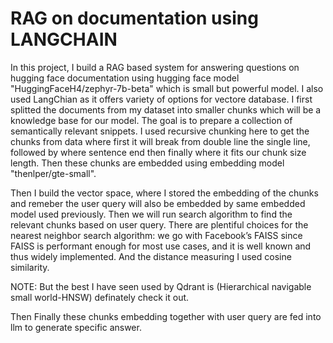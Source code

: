 # RAG on documentation using LANGCHAIN 
In this project, I build a RAG based system for answering questions on hugging face documentation using hugging face model "HuggingFaceH4/zephyr-7b-beta" which is small but powerful model. I also used LangChian as it offers variety of options for vectore database.
I first splitted the documents from my dataset into smaller chunks which will be a knowledge base for our model. The goal is to prepare a collection of semantically relevant snippets. I used recursive chunking here to get the chunks from data where first it will break from double line the single line, followed by where sentence end then finally where it fits our chunk size length. Then these chunks are embedded using embedding model "thenlper/gte-small".

Then I build the vector space, where I stored the embedding of the chunks and remeber the user query will also be embedded by same embedded model used previously. Then we will run search algorithm to find the relevant chunks based on user query. There are plentiful choices for the nearest neighbor search algorithm: we go with Facebook’s FAISS since FAISS is performant enough for most use cases, and it is well known and thus widely implemented. And the distance measuring I used cosine similarity.

NOTE: But the best I have seen used by Qdrant is (Hierarchical navigable small world-HNSW) definately check it out. 

Then Finally these chunks embedding together with user query are fed into llm to generate specific answer.
